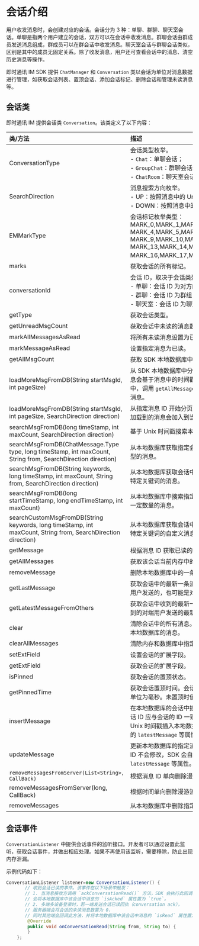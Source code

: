 # 会话介绍

<Toc />

用户收发消息时，会创建对应的会话。会话分为 3 种：单聊、群聊、聊天室会话。单聊是指两个用户建立的会话，双方可以在会话中收发消息。群聊会话由群成员发送消息组成，群成员可以在群会话中收发消息。聊天室会话与群聊会话类似，区别是其中的成员无固定关系。除了收发消息，用户还可查看会话中的消息、清空历史消息等操作。

即时通讯 IM SDK 提供 `ChatManager` 和 `Conversation` 类以会话为单位对消息数据进行管理，如获取会话列表、置顶会话、添加会话标记、删除会话和管理未读消息等。

## 会话类

即时通讯 IM 提供会话类 `Conversation`。该类定义了以下内容：

| 类/方法  | 描述         |
| :--------- | :------- | 
| ConversationType | 会话类型枚举。<br/> - `Chat`：单聊会话；<br/> - `GroupChat`：群聊会话；<br/> - `ChatRoom`：聊天室会话。    |  
| SearchDirection   | 消息搜索方向枚举。<br/> - UP：按照消息中的 Unix 时间戳的逆序搜索。<br/> - DOWN：按照消息中的时间戳的正序搜索。      |     
| EMMarkType  | 会话标记枚举类型：MARK_0,MARK_1,MARK_2,MARK_3,<br/>MARK_4,MARK_5,MARK_6,MARK_7,MARK_8,<br/>MARK_9,MARK_10,MARK_11,MARK_12,<br/>MARK_13,MARK_14,MARK_15,<br/>MARK_16,MARK_17,MARK_18,MARK_19。     |    
| marks | 获取会话的所有标记。       |     
| conversationId      | 会话 ID，取决于会话类型。<br/> - 单聊：会话 ID 为对方的用户 ID；<br/> - 群聊：会话 ID 为群组 ID；<br/> - 聊天室：会话 ID 为聊天室的 ID。|     
| getType      | 获取会话类型。        |     
| getUnreadMsgCount   | 获取会话中未读的消息数量。       |     
| markAllMessagesAsRead   | 将所有未读消息设置为已读。       |    
| markMessageAsRead      | 设置指定消息为已读。       |   
| getAllMsgCount      | 获取 SDK 本地数据库中会话的全部消息数。       |   
| loadMoreMsgFromDB(String startMsgId, int pageSize)    | 从 SDK 本地数据库中分页加载消息。加载的消息会基于消息中的时间戳放入当前会话的缓存中，调用 `getAllMessages` 时会返回所有加载的消息。        |     
| loadMoreMsgFromDB(String startMsgId, int pageSize, SearchDirection direction)       | 从指定消息 ID 开始分页加载数据库中的消息。加载到的消息会加入到当前会话的消息中。       |      
| searchMsgFromDB(long timeStamp, int maxCount, SearchDirection direction)  | 基于 Unix 时间戳搜索本地数据库中的消息。       |      
| searchMsgFromDB(ChatMessage.Type type, long timeStamp, int maxCount, String from, SearchDirection direction)      | 从本地数据库获取指定会话的一定数量的特定类型的消息。       |     
| searchMsgFromDB(String keywords, long timeStamp, int maxCount, String from, SearchDirection direction)      | 从本地数据库获取会话中的指定用户发送的包含特定关键词的消息。       |      
| searchMsgFromDB(long startTimeStamp, long endTimeStamp, int maxCount)      | 从本地数据库中搜索指定时间段内发送或接收的一定数量的消息。       | 
| searchCustomMsgFromDB(String keywords, long timeStamp, int maxCount, String from, SearchDirection direction)       | 从本地数据库获取会话中的指定用户发送的包含特定关键词的自定义消息。       |      
| getMessage      | 根据消息 ID 获取已读的消息。       | 
| getAllMessages      | 获取该会话当前内存中的所有消息。       | 
| removeMessage      | 删除本地数据库中的一条指定消息。       |      
| getLastMessage      | 获取会话中的最新一条消息。该消息可能是当前用户发送的，也可能是对端用户发送。  | 
| getLatestMessageFromOthers | 获取会话中收到的最新一条消息，即当前用户收到的对端用户发送的最新消息。 |      
| clear      | 清除会话中的所有消息。只清除内存的，不清除本地数据库的消息。       | 
| clearAllMessages      | 清除内存和数据库中指定会话中的消息。       |      
| setExtField      | 设置会话的扩展字段。       | 
| getExtField      | 获取会话的扩展字段。       |      
| isPinned     | 获取会话的置顶状态。       | 
| getPinnedTime      | 获取会话置顶时间。会话置顶的 UNIX 时间戳，单位为毫秒。未置顶时值为 `0`。        |           
| insertMessage      | 在本地数据库的会话中插入一条消息。消息的会话 ID 应与会话的 ID 一致。消息会根据消息里的 Unix 时间戳插入本地数据库，SDK 会更新会话的 `latestMessage` 等属性。       |    
| updateMessage      | 更新本地数据库的指定消息。消息更新后，消息 ID 不会修改，SDK 会自动更新会话的 `latestMessage` 等属性。       |     
| `removeMessagesFromServer(List<String>, CallBack)`  | 根据消息 ID 单向删除漫游消息。       | 
| removeMessagesFromServer(long, CallBack)      | 根据时间单向删除漫游消息。       |
| removeMessages      | 从本地数据库中删除指定时间段内的消息。       |


## 会话事件

`ConversationListener` 中提供会话事件的监听接口。开发者可以通过设置此监听，获取会话事件，并做出相应处理。如果不再使用该监听，需要移除，防止出现内存泄漏。

示例代码如下：

```java
ConversationListener listener=new ConversationListener() {
       // 收到会话已读的事件。该事件在以下场景中触发：
       // 1. 当消息接收方调用 `ackConversationRead()` 方法，SDK 会执行此回调，
       // 会将本地数据库中该会话中消息的 `isAcked` 属性置为 `true`。
       // 2. 多端多设备登录时，若一端发送会话已读回执（conversation ack），
       // 服务器端会将会话的未读消息数置为 0，
       // 同时其他端会回调此方法，并将本地数据库中该会话中消息的 `isRead` 属性置为 `true`。
        @Override
        public void onConversationRead(String from, String to) {
        }
    };
```






